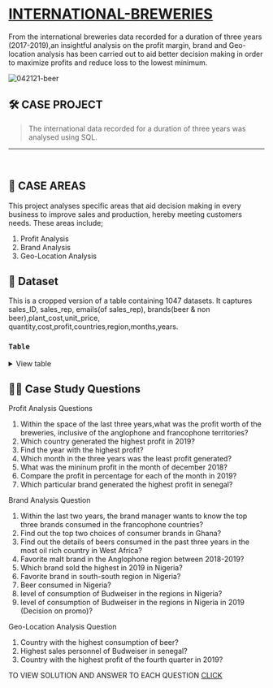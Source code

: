 # [INTERNATIONAL-BREWERIES](https://github.com/nzehh/international-breweries-)

From the international breweries data recorded for a duration of three years (2017-2019),an insightful analysis on the profit margin, brand and Geo-location analysis has been carried out to aid better decision making in order to maximize profits and reduce loss to the lowest minimum.


![042121-beer](https://github.com/nzehh/international-breweries-/assets/136202356/fcc1dd8e-da37-435a-bae9-59893509ca63)



## 🛠️ CASE PROJECT 
> The international data recorded for a duration of three years was analysed using SQL.

---
<br/>

## 📂 CASE AREAS
This project analyses specific areas that aid decision making in every business to improve sales and production, hereby meeting customers needs. These areas include;

   1. Profit Analysis
   2. Brand Analysis
   3. Geo-Location Analysis

## 📂 Dataset
This is a cropped version of a table containing 1047 datasets. It captures sales_ID, sales_rep, emails(of sales_rep), brands(beer & non beer),plant_cost,unit_price,
quantity,cost,profit,countries,region,months,years.

### **```Table```**

<details>
<summary>
View table
</summary>
  


| SALES_ID | SALES_REP | EMAILS              | BRANDS      | PLANT_COST | UNIT_PRICE | 
|----------|-----------|---------------------|-------------|------------|------------|
| 11147    | Morgan    | morganny@gmail.com  | eagle lager | 170        | 250        | 
| 11146    | Jones     | jone.ai@yahoo.com   | castle lite | 180        | 450        | 
| 11145    | Andrews   | andy@gmail.com      | budweiser   | 250        | 500        | 
| 11144    | Jardine   | jard@gmail.com      | trophy      | 150        | 200        | 
| 11143    | Jardine   | jard@gmail.com      | grand malt  | 90         | 150        | 
| 11142    | Andrews   | andy@gmail.com      | beta malt   | 80         | 150        | 
| 11141    | Thompson  | thomp@uk.com        | hero        | 150        | 200        | 
| 11140    | Sorvino   | sorvi2000@gmail.com | eagle lager | 170        | 250        | 
| 11139    | Gill      | gillhell@uk.com     | castle lite | 180        | 450        | 
                  
|  QUANTITY| COST   | PROFIT | COUNTRIES | REGION       | MONTHS    | YEARS |
|----------|--------|--------|-----------|--------------|-----------|-------|
| 935      | 233750 | 74800  | Nigeria   | southsouth   | March     | 2019  |
| 939      | 422550 | 253530 | Ghana     | west         | February  | 2017  |
| 816      | 408000 | 204000 | Senegal   | Southeast    | January   | 2019  |
| 892      | 178400 | 44600  | Benin     | northcentral | December  | 2017  |
| 962      | 144300 | 57720  | Togo      | northeast    | November  | 2017  |
| 740      | 111000 | 51800  | Nigeria   | northwest    | October   | 2018  |
| 903      | 180600 | 45150  | Ghana     | southsouth   | September | 2019  |
| 949      | 237250 | 75920  | Senegal   | west         | August    | 2017  |
| 907      | 408150 | 244890 | Benin     | Southeast    | July      | 2017  |


 </details>

## 🧙‍♂️ Case Study Questions
<p align="center">

Profit Analysis Questions
  1. Within the space of the last three years,what was the profit worth of the breweries, inclusive of the anglophone and francophone territories?
  2. Which country generated the highest profit in 2019?
  3. Find the year with the highest profit?
  4. Which month in the three years was the least profit generated?
  5. What was the mininum profit in the month of december 2018?
  6. Compare the profit in percentage for each of the month in 2019?
  7. Which particular brand generated the highest profit in senegal?

Brand Analysis Question
   1. Within the last two years, the brand manager wants to know the top three brands consumed in the francophone countries?
   2. Find out the top two choices of consumer brands in Ghana?
   3. Find out the details of beers consumed in the past three years in the most oil rich country in West Africa?
   4. Favorite malt brand in the Anglophone region between 2018-2019?
   5. Which brand sold the highest in 2019 in Nigeria?
   6. Favorite brand in south-south region in Nigeria?
   7. Beer consumed in Nigeria?
   8. level of consumption of Budweiser in the regions in Nigeria?
   9. level of consumption of Budweiser in the regions in Nigeria in 2019 (Decision on promo)?

Geo-Location Analysis Question
   1. Country with the highest consumption of beer?
   2. Highest sales personnel of Budweiser in senegal?
   3. Country with the highest profit of the fourth quarter in 2019?

TO VIEW SOLUTION AND ANSWER TO EACH QUESTION  [CLICK](https://github.com/nzehh/international-breweries-/blob/main/Breweries%20SQL/international_breweries%20script.sql)




